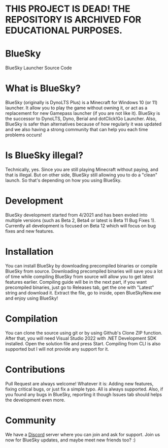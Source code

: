 # THIS PROJECT IS DEAD! THE REPOSITORY IS ARCHIVED FOR EDUCATIONAL PURPOSES.

# BlueSky
 BlueSky Launcher Source Code
 
 # What is BlueSky?
 BlueSky (originally is DynoLTS Plus) is a Minecraft for Windows 10 (or 11) launcher. It allow you to play the game without owning it, or act as a replacement for new Gamepass launcher (if you are not like it). BlueSky is the successor to DynoLTS, Dyno, Berial and dotClick!Go Launcher. Also, BlueSky is safer than alternatives because of how regularly it was updated and we also having a strong community that can help you each time problems occurs!

 # Is BlueSky illegal?
 Technically, yes. Since you are still playing Minecraft without paying, and that is illegal. But on other side, BlueSky still allowing you to do a "clean" launch. So that's depending on how you using BlueSky.

 # Development
 BlueSky development started from 4/2021 and has been evoled into multiple versions (such as Beta 2, Beta4 or latest is Beta 11 Bug Fixes 1). Currently all development is focused on Beta 12 which will focus on bug fixes and new features.

 # Installation
 You can install BlueSky by downloading precompiled binaries or compile BlueSky from source. Downloading precompiled binaries will save you a lot of time while compiling BlueSky from source will allow you to get latest features earlier. Compiling guide will be in the next part, if you want precompiled binaries, just go to Releases tab, get the one with "Latest" string and download it. Extract the file, go to inside, open BlueSkyNew.exe and enjoy using BlueSky!

 # Compilation
 You can clone the source using git or by using Github's Clone ZIP function. After that, you will need Visual Studio 2022 with .NET Development SDK installed. Open the solution file and press Start. Compiling from CLI is also supported but I will not provide any support for it.

 # Contributions
 Pull Request are always welcome! Whatever it is: Adding new features, fixing critical bugs, or just fix a simple typo. All is always supported. Also, if you found any bugs in BlueSky, reporting it though Issues tab should helps the development even more.

 # Community
 We have a [Discord](https://discord.gg/g8DFnA5cWb) server where you can join and ask for support. Join us now for BlueSky updates, and maybe meet new friends too? :)
